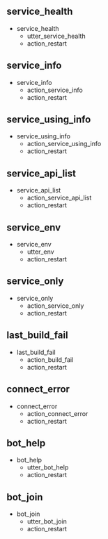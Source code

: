 ## service_health
* service_health
  - utter_service_health
  - action_restart
  
## service_info
* service_info
  - action_service_info
  - action_restart
  
## service_using_info
* service_using_info
  - action_service_using_info
  - action_restart
  
## service_api_list
* service_api_list
  - action_service_api_list
  - action_restart
  
## service_env
* service_env
  - utter_env
  - action_restart

## service_only
* service_only
  - action_service_only
  - action_restart

## last_build_fail
* last_build_fail
  - action_build_fail
  - action_restart

## connect_error
* connect_error
  - action_connect_error
  - action_restart

## bot_help
* bot_help
  - utter_bot_help
  - action_restart

## bot_join
* bot_join
  - utter_bot_join
  - action_restart